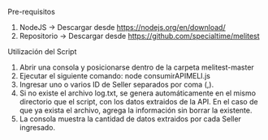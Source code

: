 Pre-requisitos
1. NodeJS -> Descargar desde https://nodejs.org/en/download/
2. Repositorio -> Descargar desde https://github.com/specialtime/melitest

Utilización del Script
1. Abrir una consola y posicionarse dentro de la carpeta melitest-master
2. Ejecutar el siguiente comando: node consumirAPIMELI.js
3. Ingresar uno o varios ID de Seller separados por coma (,).
4. Si no existe el archivo log.txt, se genera automáticamente en el mismo directorio que el script, con los datos extraidos de la API. En el caso de que ya exista el archivo, agrega la información sin borrar la existente.
5. La consola muestra la cantidad de datos extraidos por cada Seller ingresado.
